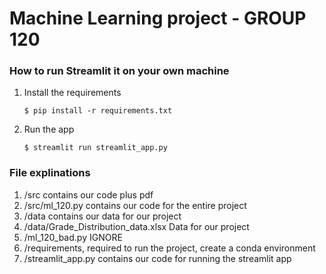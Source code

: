 # Machine Learning project - GROUP 120



### How to run Streamlit it on your own machine

1. Install the requirements

   ```
   $ pip install -r requirements.txt
   ```

2. Run the app

   ```
   $ streamlit run streamlit_app.py
   ```

### File explinations
1. /src contains our code plus pdf
2. /src/ml_120.py contains our code for the entire project
3. /data contains our data for our project
4. /data/Grade_Distribution_data.xlsx Data for our project
5. /ml_120_bad.py IGNORE
6. /requirements, required to run the project, create a conda environment
7. /streamlit_app.py contains our code for running the streamlit app